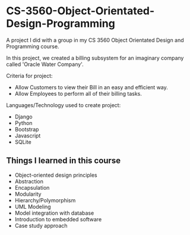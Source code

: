 # CS-3560-Object-Orientated-Design-Programming
A project I did with a group in my CS 3560 Object Orientated Design and Programming course. 

In this project, we created a billing subsystem for an imaginary company called 'Oracle Water Company'. 

Criteria for project:
- Allow Customers to view their Bill in an easy and efficient way. 
- Allow Employees to perform all of their billing tasks.

Languages/Technology used to create project:
- Django
- Python
- Bootstrap
- Javascript
- SQLite

## Things I learned in this course
- Object-oriented design principles
- Abstraction
- Encapsulation
- Modularity
- Hierarchy/Polymorphism
- UML Modeling
- Model integration with database 
- Introduction to embedded software
- Case study approach
